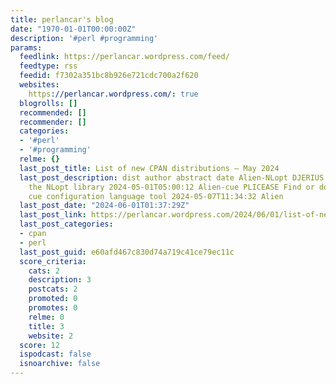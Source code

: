 ```yaml
---
title: perlancar's blog
date: "1970-01-01T00:00:00Z"
description: '#perl #programming'
params:
  feedlink: https://perlancar.wordpress.com/feed/
  feedtype: rss
  feedid: f7302a351bc8b926e721cdc700a2f620
  websites:
    https://perlancar.wordpress.com/: true
  blogrolls: []
  recommended: []
  recommender: []
  categories:
  - '#perl'
  - '#programming'
  relme: {}
  last_post_title: List of new CPAN distributions – May 2024
  last_post_description: dist author abstract date Alien-NLopt DJERIUS Build and Install
    the NLopt library 2024-05-01T05:00:12 Alien-cue PLICEASE Find or download the
    cue configuration language tool 2024-05-07T11:34:32 Alien
  last_post_date: "2024-06-01T01:37:29Z"
  last_post_link: https://perlancar.wordpress.com/2024/06/01/list-of-new-cpan-distributions-may-2024/
  last_post_categories:
  - cpan
  - perl
  last_post_guid: e60afd467c830d74a719c41ce79ec11c
  score_criteria:
    cats: 2
    description: 3
    postcats: 2
    promoted: 0
    promotes: 0
    relme: 0
    title: 3
    website: 2
  score: 12
  ispodcast: false
  isnoarchive: false
---
```

